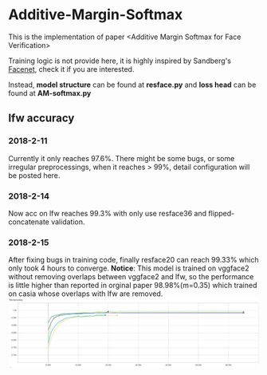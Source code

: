 # Additive-Margin-Softmax
This is the implementation of paper &lt;Additive Margin Softmax for Face Verification>

Training logic is not provide here, it is highly inspired by Sandberg's [Facenet](https://github.com/davidsandberg/facenet), check it if you are interested.

Instead, 
**model structure** can be found at **resface.py** 
and 
**loss head** can be found at **AM-softmax.py**

## lfw accuracy

### 2018-2-11
Currently it only reaches 97.6%. There might be some bugs, or some irregular preprocessings, when it reaches > 99%, detail configuration will be posted here.

### 2018-2-14
Now acc on lfw reaches 99.3% with only use resface36 and flipped-concatenate validation.

### 2018-2-15
After fixing bugs in training code, finally resface20 can reach 99.33% which only took 4 hours to converge.
**Notice**:
This model is trained on vggface2 without removing overlaps between vggface2 and lfw, so the performance is little higher than reported in orginal paper 98.98%(m=0.35) which trained on casia whose overlaps with lfw are removed.
![lfw](./tfboard/lfw_acc.png)

